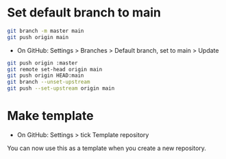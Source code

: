 # Set default branch to main

```bash
git branch -m master main
git push origin main
```

* On GitHub: Settings > Branches > Default branch, set to main > Update

```bash
git push origin :master
git remote set-head origin main
git push origin HEAD:main
git branch --unset-upstream
git push --set-upstream origin main
```

# Make template

* On GitHub: Settings > tick Template repository

You can now use this as a template when you create a new repository.
